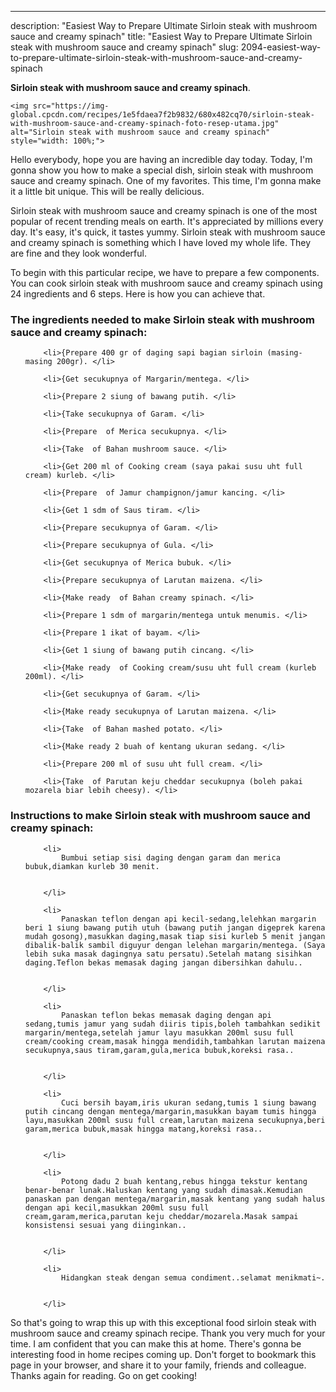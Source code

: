 ---
description: "Easiest Way to Prepare Ultimate Sirloin steak with mushroom sauce and creamy spinach"
title: "Easiest Way to Prepare Ultimate Sirloin steak with mushroom sauce and creamy spinach"
slug: 2094-easiest-way-to-prepare-ultimate-sirloin-steak-with-mushroom-sauce-and-creamy-spinach

<p>
	<strong>Sirloin steak with mushroom sauce and creamy spinach</strong>. 
	
</p>
<p>
	
	<img src="https://img-global.cpcdn.com/recipes/1e5fdaea7f2b9832/680x482cq70/sirloin-steak-with-mushroom-sauce-and-creamy-spinach-foto-resep-utama.jpg" alt="Sirloin steak with mushroom sauce and creamy spinach" style="width: 100%;">
	
	
</p>
<p>
	Hello everybody, hope you are having an incredible day today. Today, I'm gonna show you how to make a special dish, sirloin steak with mushroom sauce and creamy spinach. One of my favorites. This time, I'm gonna make it a little bit unique. This will be really delicious.
</p>
	
<p>
	Sirloin steak with mushroom sauce and creamy spinach is one of the most popular of recent trending meals on earth. It's appreciated by millions every day. It's easy, it's quick, it tastes yummy. Sirloin steak with mushroom sauce and creamy spinach is something which I have loved my whole life. They are fine and they look wonderful.
</p>
<p>
	
</p>

<p>
To begin with this particular recipe, we have to prepare a few components. You can cook sirloin steak with mushroom sauce and creamy spinach using 24 ingredients and 6 steps. Here is how you can achieve that.
</p>

<h3>The ingredients needed to make Sirloin steak with mushroom sauce and creamy spinach:</h3>

<ol>
	
		<li>{Prepare 400 gr of daging sapi bagian sirloin (masing-masing 200gr). </li>
	
		<li>{Get secukupnya of Margarin/mentega. </li>
	
		<li>{Prepare 2 siung of bawang putih. </li>
	
		<li>{Take secukupnya of Garam. </li>
	
		<li>{Prepare  of Merica secukupnya. </li>
	
		<li>{Take  of Bahan mushroom sauce. </li>
	
		<li>{Get 200 ml of Cooking cream (saya pakai susu uht full cream) kurleb. </li>
	
		<li>{Prepare  of Jamur champignon/jamur kancing. </li>
	
		<li>{Get 1 sdm of Saus tiram. </li>
	
		<li>{Prepare secukupnya of Garam. </li>
	
		<li>{Prepare secukupnya of Gula. </li>
	
		<li>{Get secukupnya of Merica bubuk. </li>
	
		<li>{Prepare secukupnya of Larutan maizena. </li>
	
		<li>{Make ready  of Bahan creamy spinach. </li>
	
		<li>{Prepare 1 sdm of margarin/mentega untuk menumis. </li>
	
		<li>{Prepare 1 ikat of bayam. </li>
	
		<li>{Get 1 siung of bawang putih cincang. </li>
	
		<li>{Make ready  of Cooking cream/susu uht full cream (kurleb 200ml). </li>
	
		<li>{Get secukupnya of Garam. </li>
	
		<li>{Make ready secukupnya of Larutan maizena. </li>
	
		<li>{Take  of Bahan mashed potato. </li>
	
		<li>{Make ready 2 buah of kentang ukuran sedang. </li>
	
		<li>{Prepare 200 ml of susu uht full cream. </li>
	
		<li>{Take  of Parutan keju cheddar secukupnya (boleh pakai mozarela biar lebih cheesy). </li>
	
</ol>
<p>
	
</p>

<h3>Instructions to make Sirloin steak with mushroom sauce and creamy spinach:</h3>

<ol>
	
		<li>
			Bumbui setiap sisi daging dengan garam dan merica bubuk,diamkan kurleb 30 menit.
			
			
		</li>
	
		<li>
			Panaskan teflon dengan api kecil-sedang,lelehkan margarin beri 1 siung bawang putih utuh (bawang putih jangan digeprek karena mudah gosong),masukkan daging,masak tiap sisi kurleb 5 menit jangan dibalik-balik sambil diguyur dengan lelehan margarin/mentega. (Saya lebih suka masak dagingnya satu persatu).Setelah matang sisihkan daging.Teflon bekas memasak daging jangan dibersihkan dahulu..
			
			
		</li>
	
		<li>
			Panaskan teflon bekas memasak daging dengan api sedang,tumis jamur yang sudah diiris tipis,boleh tambahkan sedikit margarin/mentega,setelah jamur layu masukkan 200ml susu full cream/cooking cream,masak hingga mendidih,tambahkan larutan maizena secukupnya,saus tiram,garam,gula,merica bubuk,koreksi rasa..
			
			
		</li>
	
		<li>
			Cuci bersih bayam,iris ukuran sedang,tumis 1 siung bawang putih cincang dengan mentega/margarin,masukkan bayam tumis hingga layu,masukkan 200ml susu full cream,larutan maizena secukupnya,beri garam,merica bubuk,masak hingga matang,koreksi rasa..
			
			
		</li>
	
		<li>
			Potong dadu 2 buah kentang,rebus hingga tekstur kentang benar-benar lunak.Haluskan kentang yang sudah dimasak.Kemudian panaskan pan dengan mentega/margarin,masak kentang yang sudah halus dengan api kecil,masukkan 200ml susu full cream,garam,merica,parutan keju cheddar/mozarela.Masak sampai konsistensi sesuai yang diinginkan..
			
			
		</li>
	
		<li>
			Hidangkan steak dengan semua condiment..selamat menikmati~.
			
			
		</li>
	
</ol>

<p>
	
</p>

<p>
	So that's going to wrap this up with this exceptional food sirloin steak with mushroom sauce and creamy spinach recipe. Thank you very much for your time. I am confident that you can make this at home. There's gonna be interesting food in home recipes coming up. Don't forget to bookmark this page in your browser, and share it to your family, friends and colleague. Thanks again for reading. Go on get cooking!
</p>
